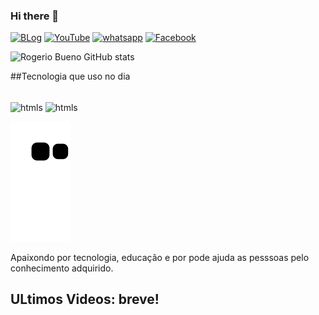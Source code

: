 ### Hi there 👋

[![BLog](https://img.shields.io/badge/Blogger-FF5722?style=for-the-badge&logo=blogger&logoColor=white)]()
[![YouTube](https://img.shields.io/badge/YouTube-FF0000?style=for-the-badge&logo=youtube&logoColor=white)]()
[![whatsapp](https://img.shields.io/badge/WhatsApp-25D366?style=for-the-badge&logo=whatsapp&logoColor=white)]()
[![Facebook](https://img.shields.io/badge/Facebook-1877F2?style=for-the-badge&logo=facebook&logoColor=white)]()

![Rogerio Bueno GitHub stats](https://github-readme-stats.vercel.app/api?username=Gerisbr&show_icons=true&theme=radical)

##Tecnologia que uso no dia 

<div style="display: inline_block"><br/>
<img align="center" alt="htmls" src="https://img.shields.io/badge/HTML5-E34F26?style=for-the-badge&logo=html5&logoColor=white" />
<img align="center" alt="htmls" src="https://img.shields.io/badge/CSS-239120?&style=for-the-badge&logo=css3&logoColor=white" />
</div>

 </p>
 
<div>

![Snake animation](https://github.com/rafaballerini/rafaballerini/blob/output/github-contribution-grid-snake.svg)
</div>

Apaixondo por tecnologia, educação e por pode ajuda as pesssoas pelo conhecimento adquirido.

## ULtimos Videos: breve!
